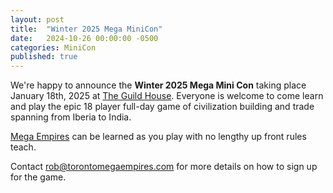 ```yaml
---
layout: post
title:  "Winter 2025 Mega MiniCon"
date:   2024-10-26 00:00:00 -0500
categories: MiniCon
published: true
---
```

We're happy to announce the **Winter 2025 Mega Mini Con** taking place January 18th, 2025 at [The Guild House](https://theguildhouse.ca/). Everyone is welcome to come learn and play the epic 18 player full-day game of civilization building and trade spanning from Iberia to India. 

[Mega Empires](https://mega-empires.com) can be learned as you play with no lengthy up front rules teach. 

Contact [rob@torontomegaempires.com](mailto:rob@torontomegaempires.com) for more details on how to sign up for the game.
